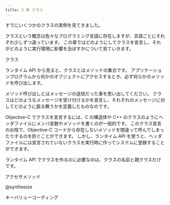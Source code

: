 ```yaml
---
title: 3 章 クラス
---
```


すでにいくつかのクラスの実例を見てきました。

クラスという概念は色々なプログラミング言語に存在しますが、言語ごとにそれぞれ少しずつ違っています。
この章ではどのようにしてクラスを宣言し、それがどのように実行環境に影響を及ぼすかについて見ていきます。

クラス

ランタイム API から見ると、クラスとはメソッドの集合です。
アプリケーションプログラムから何かのオブジェクトにアクセスするとき、必ず何らかのメソッドを呼び出します。

メソッド呼び出しとはメッセージの送信だった事を思い出してください。
クラスはどのようなメッセージを受け付けるかを宣言し、それぞれのメッセージに対してどのように振る舞うかを定義したものなのです。

Objective-C でクラスを宣言するには、C の構造体や C++ のクラスのようにヘッダファイルにメンバ変数やメソッドを書くのが一般的です。
このクラス宣言のお陰で、Objective-C コードから存在しないメソッドを間違って呼んでしまったりするのを防ぐことができます。
しかし、ランタイム API を使うと、ヘッダファイルには宣言されていないクラスを実行時に作ってシステムに登録することができます。

ランタイム API でクラスを作るのに必要なのは、クラスの名前と親クラスだけです。


アクセサメソッド

@synthesize

キーバリューコーディング
